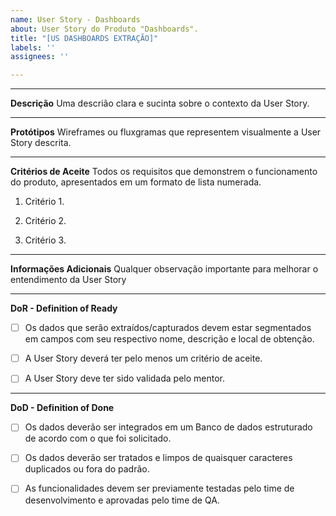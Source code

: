 ```yaml
---
name: User Story - Dashboards
about: User Story do Produto "Dashboards".
title: "[US DASHBOARDS EXTRAÇÃO]"
labels: ''
assignees: ''

---
```


___________________________________________________________________________________________________________

**Descrição**
Uma descrião clara e sucinta sobre o contexto da User Story.
___________________________________________________________________________________________________________

**Protótipos**
Wireframes ou fluxgramas que representem visualmente a User Story descrita.
___________________________________________________________________________________________________________

**Critérios de Aceite**
Todos os requisitos que demonstrem o funcionamento do produto, apresentados em um formato de lista numerada.
1. Critério 1.

2. Critério 2.

3. Critério 3.
___________________________________________________________________________________________________________

**Informações Adicionais**
Qualquer observação importante para melhorar o entendimento da User Story
___________________________________________________________________________________________________________

**DoR - Definition of Ready**
- [ ] Os dados que serão extraídos/capturados devem estar segmentados em campos com seu respectivo nome, descrição e local de obtenção.

- [ ] A User Story deverá ter pelo menos um critério de aceite.

- [ ] A User Story deve ter sido validada pelo mentor.
___________________________________________________________________________________________________________

**DoD - Definition of Done**
- [ ] Os dados deverão ser integrados em um Banco de dados estruturado de acordo com o que foi solicitado.

- [ ] Os dados deverão ser tratados e limpos de quaisquer caracteres duplicados ou fora do padrão.

- [ ] As funcionalidades devem ser previamente testadas pelo time de desenvolvimento e aprovadas pelo time de QA.

